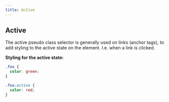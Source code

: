 ```yaml
---
title: Active
---
```

## Active
The active pseudo class selector is generally used on links (anchor tags), to add styling to the active state on the element. I.e. when a link is clicked.

**Styling for the active state:**
```css
.foo {
  color: green;
}

.foo:active {
  color: red;
}
```


